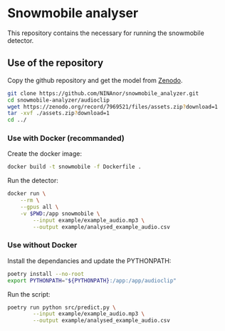 # Snowmobile analyser

This repository contains the necessary for running the snowmobile detector.

## Use of the repository

Copy the github repository and get the model from [Zenodo](https://zenodo.org/record/7969521).

```bash
git clone https://github.com/NINAnor/snowmobile_analyzer.git
cd snowmobile-analyzer/audioclip
wget https://zenodo.org/record/7969521/files/assets.zip?download=1
tar -xvf ./assets.zip?download=1
cd ../
```

### Use with Docker (recommanded)

Create the docker image:

```bash
docker build -t snowmobile -f Dockerfile .
```

Run the detector:

```bash
docker run \
    --rm \
    --gpus all \
    -v $PWD:/app snowmobile \
        --input example/example_audio.mp3 \
        --output example/analysed_example_audio.csv
```

### Use without Docker

Install the dependancies and update the PYTHONPATH:

```bash
poetry install --no-root
export PYTHONPATH="${PYTHONPATH}:/app:/app/audioclip"
```

Run the script:

```bash
poetry run python src/predict.py \
        --input example/example_audio.mp3 \
        --output example/analysed_example_audio.csv
```